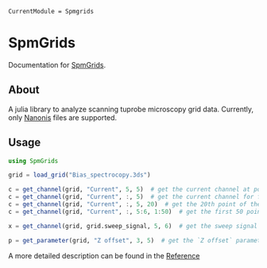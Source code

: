 ```@meta
CurrentModule = Spmgrids
```

# SpmGrids

Documentation for [SpmGrids](https://github.com/alexriss/Spmgrids.jl).

## About

A julia library to analyze scanning tuprobe microscopy grid data. Currently, only [Nanonis](https://www.specs-group.com/nanonis/products/) files are supported.

## Usage

```julia
using SpmGrids

grid = load_grid("Bias_spectrocopy.3ds")

c = get_channel(grid, "Current", 5, 5)  # get the current channel at point 5,5
c = get_channel(grid, "Current", :, 5)  # get the current channel for fifth row
c = get_channel(grid, "Current", :, 5, 20)  # get the 20th point of the current channel for fifth row
c = get_channel(grid, "Current", :, 5:6, 1:50)  # get the first 50 points of the current channel for fifth and sixth rows, returns a 50x20x2 Array

x = get_channel(grid, grid.sweep_signal, 5, 6)  # get the sweep signal at point 5,6

p = get_parameter(grid, "Z offset", 3, 5)  # get the `Z offset` parameter at point 3,5
```

A more detailed description can be found in the [Reference](@ref)
